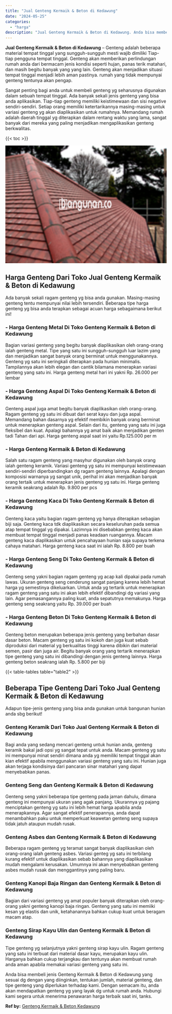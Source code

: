 ```yaml
---
title: "Jual Genteng Kermaik & Beton di Kedawung"
date: "2024-05-25"
categories: 
  - "harga"
description: "Jual Genteng Kermaik & Beton di Kedawung. Anda bisa membeli jenis Genteng Kermaik & Beton di Kedawung yang sesuai dg dengan yang diinginkan, tentukan jumlah,..."
---
```


**Jual Genteng Kermaik & Beton di Kedawung** – Genteng adalah beberapa material tempat tinggal yang sungguh-sungguh mesti wajib dimiliki Tiap-tiap pengguna tempat tinggal. Genteng akan memberikan perlindungan rumah anda dari bermacam jenis kondisi seperti hujan, panas terik matahari, dan masih begitu banyak yang yang lain. Genteng akan menjadikan situasi tempat tinggal menjadi lebih aman pastinya. rumah yang tidak mempunyai genteng tentunya akan pengap.

Sangat penting bagi anda untuk membeli genteng yg seharusnya digunakan dalam sebuah tempat tinggal. Ada banyak sekali jenis genteng yang bisa anda aplikasikan. Tiap-tiap genteng memiliki keistimewaan dan sisi negative sendiri-sendiri. Setiap orang memiliki ketertarikannya masing-masing untuk variasi genteng yg akan diaplikasikan untuk rumahnya. Memandang rumah adalah daerah tinggal yg diterapkan dalam rentang waktu yang lama, sangat banyak dari mereka yang paling menjadikan mengaplikasikan genteng berkwalitas.

{{< toc >}}

![Jual Genteng Kermaik & Beton di Kedawung](/images/genteng-minimalis-murah05.png)

## Harga Genteng Dari Toko Jual Genteng Kermaik & Beton di Kedawung

Ada banyak sekali ragam genteng yg bisa anda gunakan. Masing-masing genteng tentu mempunyai nilai lebih tersendiri. Beberapa tipe harga genteng yg bisa anda terapkan sebagai acuan harga sebagaimana berikut ini!

### \- Harga Genteng Metal Di Toko Genteng Kermaik & Beton di Kedawung

Bagian variasi genteng yang begitu banyak diaplikasikan oleh orang-orang ialah genteng metal. Tipe yang satu ini sungguh-sungguh luar lazim yang dan menjadikan sangat banyak orang berminat untuk menggunakannya. Genteng yg satu ini seringkali diterapkan pada hunian minimalis. Tampilannya akan lebih elegan dan cantik bilamana menerapkan variasi genteng yang satu ini. Harga genteng metal hari ini yakni Rp. 26.000 per lembar

### \- Harga Genteng Aspal Di Toko Genteng Kermaik & Beton di Kedawung

Genteng aspal juga amat begitu banyak diaplikasikan oleh orang-orang. Ragam genteng yg satu ini dibuat dari serat kayu dan juga aspal. Memandang bahan dasarnya yg efektif membikin banyak orang berminat untuk menerapkan genteng aspal. Selain dari itu, genteng yang satu ini juga fleksibel dan kuat. Apalagi bahannya yg amat baik akan menjadikan genten tadi Tahan dari api. Harga genteng aspal saat ini yaitu Rp.125.000 per m

### \- Harga Genteng Kermaik & Beton di Kedawung

Salah satu ragam genteng yang masyhur digunakan oleh banyak orang ialah genteng keramik. Variasi genteng yg satu ini mempunyai keistimewaan sendiri-sendiri diperbandingkan dg ragam genteng lainnya. Apalagi dengan komposisi warnanya yg sangat unik, perihal ini akan menjadikan banyak orang tertaik untuk menerapkan jenis genteng yg satu ini. Harga genteng keramik seakrang adalah Rp. 9.800 per pcs

### \- Harga Genteng Kaca Di Toko Genteng Kermaik & Beton di Kedawung

Genteng kaca yaitu bagian ragam genteng yg hanya diterapkan sebagian biji saja. Genteng kaca tdk diaplikasikan secara keseluruhan pada semua atap tempat tinggal yg dipakai. Lazimnya ini disebabkan genteg kaca akan membuat tempat tinggal menjadi panas keadaan ruangannya. Macam genteng kaca diaplikasikan untuk pencahayaan hunian saja supaya terkena cahaya matahari. Harga genteng kaca saat ini ialah Rp. 8.800 per buah

### \- Harga Genteng Seng Di Toko Genteng Kermaik & Beton di Kedawung

Genteng seng yakni bagian ragam genteng yg acap kali dipakai pada rumah lawas. Ukuran genteng seng cenderung sangat panjang karena lebih hemat harga yg semestinya dikeluarkan. Untuk anda yg tertarik untuk menerapkan ragam genteng yang satu ini akan lebih efektif dibandingi dg variasi yang lain. Agar pemasangannya paling kuat, anda sepatutnya memakunya. Harga genteng seng seakrang yaitu Rp. 39.000 per buah

### \- Harga Genteng Beton Di Toko Genteng Kermaik & Beton di Kedawung

Genteng beton merupakan beberapa jenis genteng yang berbahan dasar dasar beton. Macam genteng yg satu ini kokoh dan juga kuat sebab diproduksi dari material yg berkualitas tinggi karena dibikin dari material semen, pasir dan juga air. Begitu banyak orang yang tertarik menerapkan tipe genteng yang satu ini dibandingi dengan jenis genteng lainnya. Harga genteng beton seakrang ialah Rp. 5.800 per biji

{{< table-tables table="table2" >}}

## Beberapa Tipe Genteng Dari Toko Jual Genteng Kermaik & Beton di Kedawung

Adapun tipe-jenis genteng yang bisa anda gunakan untuk bangunan hunian anda sbg berikut!

### Genteng Keramik Dari Toko Jual Genteng Kermaik & Beton di Kedawung

Bagi anda yang sedang mencari genteng untuk hunian anda, genteng keramik bakal jadi opsi yg sangat tepat untuk anda. Macam genteng yg satu ini mempunyai minat sendiri dimana anda yg memiliki tempat tinggal akan kian efektif apabila menggunakan variasi genteng yang satu ini. Hunian juga akan terjaga kondisinya dari pancaran sinar matahari yang dapat menyebabkan panas.

### Genteng Seng dan Genteng Kermaik & Beton di Kedawung

Genteng seng yakni beberapa tipe genteng pada jaman dahulu, dimana genteng ini mempunyai ukuran yang agak panjang. Ukurannya yg pajang menciptakan genteng yg satu ini lebih hemat harga apabila anda menerapkannya. Agar sangat efektif penerapannya, anda dapat menambahkan paku untuk memperkuat keawetan genteng seng supaya tidak jatuh ataupun mudah rusak.

### Genteng Asbes dan Genteng Kermaik & Beton di Kedawung

Beberapa ragam genteng yg teramat sangat banyak diaplikasikan oleh orang-orang ialah genteng asbes. Variasi genteg yg satu ini terbilang kurang efektif untuk diaplikasikan sebab bahannya yang diaplikasikan mudah mengalami kerusakan. Umumnya ini akan menyebabkan genteng asbes mudah rusak dan menggantinya yang paling baru.

### Genteng Kanopi Baja Ringan dan Genteng Kermaik & Beton di Kedawung

Bagian dari variasi genteng yg amat populer banyak diterapkan oleh orang-orang yakni genteng kanopi baja ringan. Genteng yang satu ini memiiki kesan yg elastis dan unik, ketahanannya bahkan cukup kuat untuk beragam macam atap.

### Genteng Sirap Kayu Ulin dan Genteng Kermaik & Beton di Kedawung

Tipe genteng yg selanjutnya yakni genteng sirap kayu ulin. Ragam genteng yang satu ini terbuat dari material dasar kayu, merupakan kayu ulin. Harganya bahkan cukup terjangkau dan tentunya akan membuat rumah anda aman apabila memakai variasi genteng yang satu ini.

Anda bisa membeli jenis Genteng Kermaik & Beton di Kedawung yang sesuai dg dengan yang diinginkan, tentukan jumlah, material genteng, dan tipe genteng yang diperlukan terhadap kami. Dengan semacam itu, anda akan mendapatkan genteng yg yang layak dg untuk rumah anda. Hubungi kami segera untuk menerima penawaran harga terbaik saat ini, tanks.

**Ref by:**  [Genteng Kermaik & Beton  Kedawung](https://id.wikipedia.org/wiki/Genteng)
